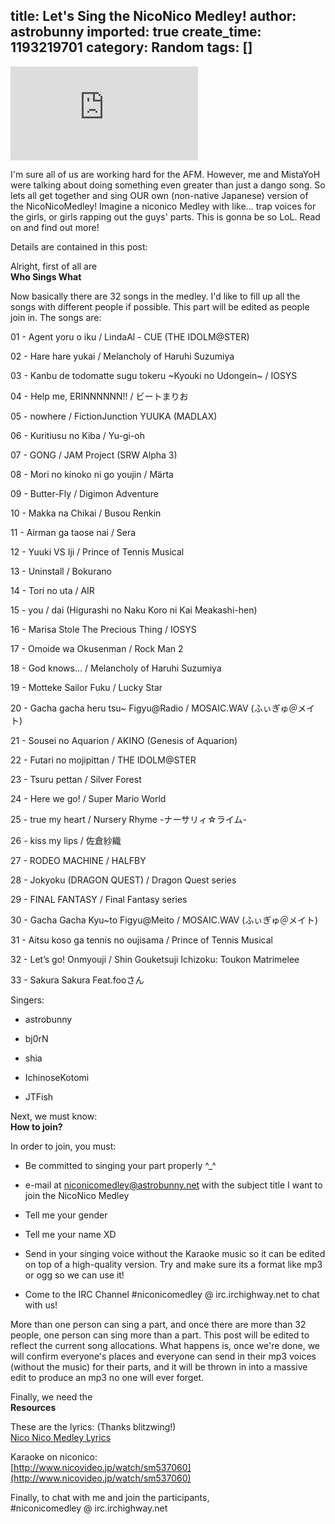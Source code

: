 title: Let's Sing the NicoNico Medley!
author: astrobunny
imported: true
create_time: 1193219701
category: Random
tags: []
---
  

![OShizukaNi!](http://gallery.astrobunny.net/main.php?g2_view=core.DownloadItem&g2_itemId=1071&g2_serialNumber=2)

  
I'm sure all of us are working hard for the AFM. However, me and MistaYoH were talking about doing something even greater than just a dango song. So lets all get together and sing OUR own (non-native Japanese) version of the&nbsp;NicoNicoMedley! Imagine a niconico Medley with like... trap voices for the girls, or girls rapping out the guys' parts. This is gonna be so LoL. Read on and find out more!  
  
Details are contained in this post:  
  
<!--more-->  
  
Alright, first of all are  
**Who Sings What**  
  
Now basically there are 32 songs in the medley. I'd like to fill up all the songs with different people if possible. This part will be edited as people join in. The songs are:  
  
01 - Agent yoru o iku / LindaAl - CUE (THE IDOLM@STER)  
  
02 - Hare hare yukai / Melancholy of Haruhi Suzumiya  
  
03 - Kanbu de todomatte sugu tokeru ~Kyouki no Udongein~ / IOSYS  
  
04 - Help me, ERINNNNNN!! / ビートまりお  
  
05 - nowhere / FictionJunction YUUKA (MADLAX)  
  
06 - Kuritiusu no Kiba / Yu-gi-oh  
  
07 - GONG / JAM Project (SRW Alpha 3)  
  
08 - Mori no kinoko ni go youjin / Märta  
  
09 - Butter-Fly / Digimon Adventure  
  
10 - Makka na Chikai / Busou Renkin  
  
11 - Airman ga taose nai / Sera  
  
12 - Yuuki VS Iji / Prince of Tennis Musical  
  
13 - Uninstall / Bokurano  
  
14 - Tori no uta / AIR  
  
15 - you / dai (Higurashi no Naku Koro ni Kai Meakashi-hen)  
  
16 - Marisa Stole The Precious Thing / IOSYS  
  
17 - Omoide wa Okusenman / Rock Man 2  
  
18 - God knows… / Melancholy of Haruhi Suzumiya  
  
19 - Motteke Sailor Fuku / Lucky Star  
  
20 - Gacha gacha heru tsu~ Figyu@Radio / MOSAIC.WAV (ふぃぎゅ＠メイト)  
  
21 - Sousei no Aquarion / AKINO (Genesis of Aquarion)  
  
22 - Futari no mojipittan / THE IDOLM@STER  
  
23 - Tsuru pettan / Silver Forest  
  
24 - Here we go! / Super Mario World  
  
25 - true my heart / Nursery Rhyme -ナーサリィ☆ライム-  
  
26 - kiss my lips / 佐倉紗織  
  
27 - RODEO MACHINE / HALFBY  
  
28 - Jokyoku (DRAGON QUEST) / Dragon Quest series  
  
29 - FINAL FANTASY / Final Fantasy series  
  
30 - Gacha Gacha Kyu~to Figyu@Meito / MOSAIC.WAV (ふぃぎゅ＠メイト)  
  
31 - Aitsu koso ga tennis no oujisama / Prince of Tennis Musical  
  
32 - Let’s go! Onmyouji / Shin Gouketsuji Ichizoku: Toukon Matrimelee  
  
33 - Sakura Sakura Feat.fooさん  
  
Singers:  

  
- astrobunny
  
- bj0rN
  
- shia
  
- IchinoseKotomi
  
- JTFish
  
  
Next, we must know:  
**How to join?**  
  
In order to join, you must:  

  
- Be committed to singing your part properly ^\_^
  
- e-mail at niconicomedley@astrobunny.net with the subject title I want to join the NicoNico Medley
  
- Tell me your gender
  
- Tell me your name XD
  
- Send in your singing voice without the Karaoke music so it can be edited on top of a high-quality version. Try and make sure its a format like mp3 or ogg so we can use it!
  
- Come to the IRC Channel #niconicomedley @ irc.irchighway.net to chat with us!
  
  
More than one person can sing a part, and once there are more than 32 people, one person can sing more than a part. This post will be edited to reflect the current song allocations. What happens is, once we're done, we will confirm everyone's places and everyone can send in their mp3 voices (without the music) for their parts, and it will be thrown in into a massive edit to produce an mp3 no one will ever forget.  
  
Finally, we need the  
**Resources**  
  
These are the lyrics: (Thanks blitzwing!)  
 [Nico Nico Medley Lyrics](/images/wp-uploads/2007/10/niconico.txt "Nico Nico Medley Lyrics")  
  
Karaoke on niconico:  
 [http://www.nicovideo.jp/watch/sm537060](http://www.nicovideo.jp/watch/sm537060)  
  
Finally, to chat with me and join the participants,  
#niconicomedley @ irc.irchighway.net